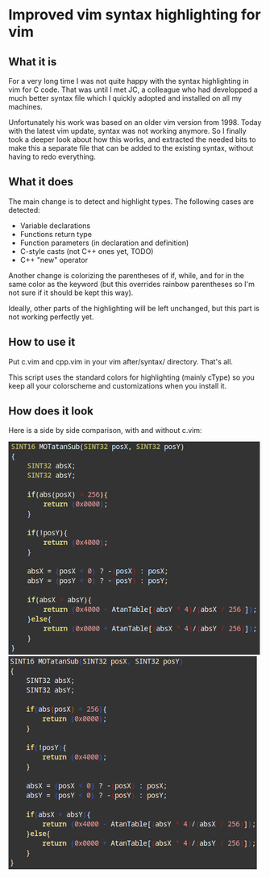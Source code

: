 Improved vim syntax highlighting for vim
========================================

What it is
----------

For a very long time I was not quite happy with the syntax highlighting in vim
for C code. That was until I met JC, a colleague who had developped a much
better syntax file which I quickly adopted and installed on all my machines.

Unfortunately his work was based on an older vim version from 1998.
Today with the latest vim update, syntax was not working anymore. So I finally
took a deeper look about how this works, and extracted the needed bits to make
this a separate file that can be added to the existing syntax, without having
to redo everything.

What it does
------------

The main change is to detect and highlight types. The following cases are detected:
- Variable declarations
- Functions return type
- Function parameters (in declaration and definition)
- C-style casts (not C++ ones yet, TODO)
- C++ "new" operator

Another change is colorizing the parentheses of if, while, and for in the same
color as the keyword (but this overrides rainbow parentheses so I'm not sure
if it should be kept this way).

Ideally, other parts of the highlighting will be left unchanged, but this
part is not working perfectly yet.

How to use it
-------------

Put c.vim and cpp.vim in your vim after/syntax/ directory. That's all.

This script uses the standard colors for highlighting (mainly cType) so you
keep all your colorscheme and customizations when you install it.

How does it look
----------------

Here is a side by side comparison, with and without c.vim:

![](enabled.png) ![](disabled.png)
